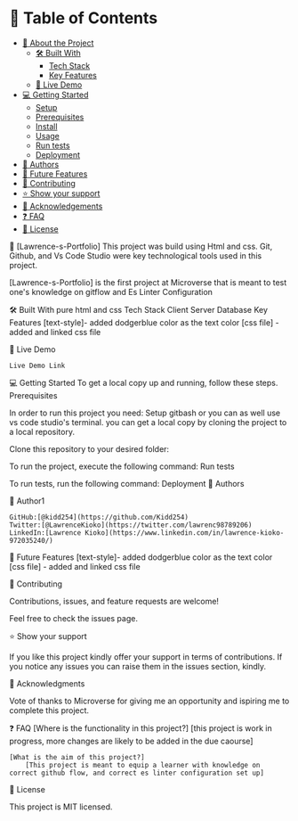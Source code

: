 # 📗 Table of Contents

- [📖 About the Project](#about-project)
  - [🛠 Built With](#built-with)
    - [Tech Stack](#tech-stack)
    - [Key Features](#key-features)
  - [🚀 Live Demo](#live-demo)
- [💻 Getting Started](#getting-started)
  - [Setup](#setup)
  - [Prerequisites](#prerequisites)
  - [Install](#install)
  - [Usage](#usage)
  - [Run tests](#run-tests)
  - [Deployment](#triangular_flag_on_post-deployment)
- [👥 Authors](#authors)
- [🔭 Future Features](#future-features)
- [🤝 Contributing](#contributing)
- [⭐️ Show your support](#support)
- [🙏 Acknowledgements](#acknowledgements)
- [❓ FAQ](#faq)
- [📝 License](#license)

📖 [Lawrence-s-Portfolio]
This project was build using Html and css. Git, Github, and Vs Code Studio were key technological tools used in this project.

[Lawrence-s-Portfolio] is the first project at Microverse that is meant to test one's knowledge on gitflow and Es Linter Configuration

🛠 Built With pure html and css
Tech Stack
Client
Server
Database
Key Features
    [text-style]- added dodgerblue color as the text color
    [css file] - added and linked css file

🚀 Live Demo

    Live Demo Link

💻 Getting Started
To get a local copy up and running, follow these steps.
Prerequisites

In order to run this project you need:
Setup gitbash or you can as well use vs code studio's terminal. you can get a local copy by cloning the project to a local repository.

Clone this repository to your desired folder:

To run the project, execute the following command:
Run tests

To run tests, run the following command:
Deployment
👥 Authors

👤 Author1

    GitHub:[@kidd254](https://github.com/Kidd254)
    Twitter:[@LawrenceKioko](https://twitter.com/lawrenc98789206)
    LinkedIn:[Lawrence Kioko](https://www.linkedin.com/in/lawrence-kioko-972035240/)

🔭 Future Features
    [text-style]- added dodgerblue color as the text color
    [css file] - added and linked css file

🤝 Contributing

Contributions, issues, and feature requests are welcome!

Feel free to check the issues page.

⭐️ Show your support

If you like this project kindly offer your support in terms of contributions. If you notice any issues you can raise them in the issues section, kindly. 

🙏 Acknowledgments

Vote of thanks to Microverse for giving me an opportunity and ispiring me to complete this project.

❓ FAQ
    [Where is the functionality in this project?]
        [this project is work in progress, more changes are likely to be added in the due caourse]

    [What is the aim of this project?]
        [This project is meant to equip a learner with knowledge on correct github flow, and correct es linter configuration set up]
📝 License

This project is MIT licensed.

